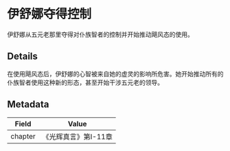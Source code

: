 # 伊舒娜夺得控制
伊舒娜从五元老那里夺得对仆族智者的控制并开始推动飓风态的使用。
## Details
在使用飓风态后，伊舒娜的心智被来自她的虚灵的影响所危害。她开始推动所有的仆族智者使用这种新的形态，甚至开始干涉五元老的领导。

## Metadata
| Field | Value |
| ----- | ----- |
| chapter | 《光辉真言》第I-11章 |
